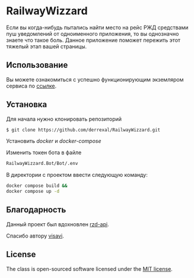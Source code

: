 # RailwayWizzard
Если вы когда-нибудь пытались найти место на рейс РЖД средствами пуш уведомлений от одноименного приложения, то вы однозначно знаете что такое боль. 
Данное приложение поможет пережить этот тяжелый этап вашей страницы.

## Использование
Вы можете ознакомиться с успешно функционирующим экземляром сервиса по [ссылке](https://t.me/RzdWizzardBot).

## Установка
Для начала нужно клонировать репозиторий
```sh
$ git clone https://github.com/derrexal/RailwayWizzard.git
```

Установить *docker* и *docker-compose*

Изменить токен бота в файле 
```sh
RailwayWizzard.Bot/Bot/.env
```

В директории с проектом ввести следующую команду:
   ```sh
   docker compose build &&
   docker compose up -d
   ```

## Благодарность
Данный проект был вдохновлен [rzd-api](https://github.com/visavi/rzd-api).

Спасибо автору [visavi](https://github.com/visavi).

## License
The class is open-sourced software licensed under the [MIT license](https://opensource.org/license/MIT).
